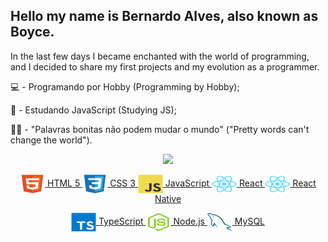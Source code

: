 ## Hello my name is Bernardo Alves, also known as Boyce.
In the last few days I became enchanted with the world of programming, and I decided to share my first projects and my evolution as a programmer.
  <p>💻  - Programando por Hobby (Programming by Hobby);</p>
  <p>🌱  - Estudando JavaScript  (Studying JS);</p>
  <p>👨‍💻  - "Palavras bonitas não podem mudar o mundo" ("Pretty words can't change the world").</p>
  
<div align="center">
  <a href=https://github.com/Boyce22>
  <img height="180em" src="https://github-readme-stats.vercel.app/api?username=Boyce22&show_icons=true&theme=rose_pine&include_all_commits=true&count_private=true"/>
</div>
  
<p align="left">
	<p align="center">
		<img align="center" alt="Boyce.HTML" height="30" width="40" src="https://raw.githubusercontent.com/devicons/devicon/master/icons/html5/html5-original.svg"> HTML 5
		<img align="center" alt="Boyce.CSS" height="30" width="40" src="https://raw.githubusercontent.com/devicons/devicon/master/icons/css3/css3-original.svg"> CSS 3
		<img align="center" alt="Boyce.Js" height="30" width="40" src="https://raw.githubusercontent.com/devicons/devicon/master/icons/javascript/javascript-original.svg"> JavaScript
		<img align="center" alt="Boyce.React" height="30" width="40" src="https://raw.githubusercontent.com/devicons/devicon/master/icons/react/react-original.svg"> React
		<img align="center" alt="Boyce.React" height="30" width="40" src="https://raw.githubusercontent.com/devicons/devicon/master/icons/react/react-original.svg"> React Native
	</p>
	<p align="center">
		<img align="center" alt="Boyce.Ts" height="30" width="40" src="https://raw.githubusercontent.com/devicons/devicon/master/icons/typescript/typescript-original.svg"> TypeScript
		<img align="center" alt="Boyce.Node" height="30" width="40" src="https://raw.githubusercontent.com/devicons/devicon/master/icons/nodejs/nodejs-original.svg"> Node.js
		<img align="center" alt="Mel-Mysql" height="30" width="40" src="https://raw.githubusercontent.com/devicons/devicon/master/icons/mysql/mysql-original.svg"> MySQL
	</p>
</p>
 
